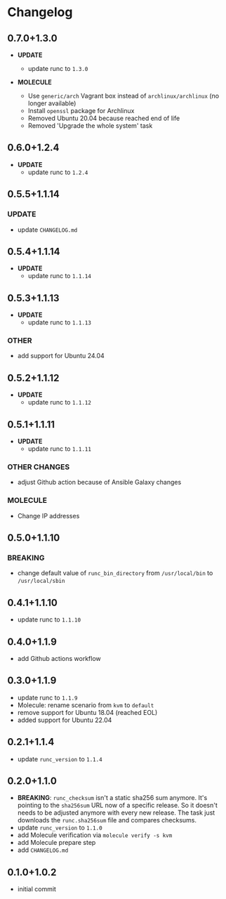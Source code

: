 <!--
Copyright (C) 2021-2025 Robert Wimmer
SPDX-License-Identifier: GPL-3.0-or-later
-->

# Changelog

## 0.7.0+1.3.0

- **UPDATE**
  - update runc to `1.3.0`

- **MOLECULE**
  - Use `generic/arch` Vagrant box instead of `archlinux/archlinux` (no longer available)
  - Install `openssl` package for Archlinux
  - Removed Ubuntu 20.04 because reached end of life
  - Removed 'Upgrade the whole system' task

## 0.6.0+1.2.4

- **UPDATE**
  - update runc to `1.2.4`

## 0.5.5+1.1.14

### UPDATE

- update `CHANGELOG.md`

## 0.5.4+1.1.14

- **UPDATE**
  - update runc to `1.1.14`

## 0.5.3+1.1.13

- **UPDATE**
  - update runc to `1.1.13`

### OTHER

- add support for Ubuntu 24.04

## 0.5.2+1.1.12

- **UPDATE**
  - update runc to `1.1.12`

## 0.5.1+1.1.11

- **UPDATE**
  - update runc to `1.1.11`

### OTHER CHANGES

- adjust Github action because of Ansible Galaxy changes

### MOLECULE

- Change IP addresses

## 0.5.0+1.1.10

### BREAKING

- change default value of `runc_bin_directory` from `/usr/local/bin` to `/usr/local/sbin`

## 0.4.1+1.1.10

- update runc to `1.1.10`

## 0.4.0+1.1.9

- add Github actions workflow

## 0.3.0+1.1.9

- update runc to `1.1.9`
- Molecule: rename scenario from `kvm` to `default`
- remove support for Ubuntu 18.04 (reached EOL)
- added support for Ubuntu 22.04

## 0.2.1+1.1.4

- update `runc_version` to `1.1.4`

## 0.2.0+1.1.0

- **BREAKING**: `runc_checksum` isn't a static sha256 sum anymore. It's pointing to the `sha256sum` URL now of a specific release. So it doesn't needs to be adjusted anymore with every new release. The task just downloads the `runc.sha256sum` file and compares checksums.
- update `runc_version` to `1.1.0`
- add Molecule verification via `molecule verify -s kvm`
- add Molecule prepare step
- add `CHANGELOG.md`

## 0.1.0+1.0.2

- initial commit
